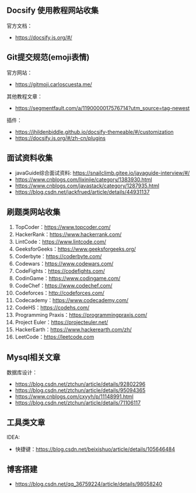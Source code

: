 ## Docsify 使用教程网站收集

官方文档：
- https://docsify.js.org/#/

## Git提交规范(emoji表情)

官方网站：
- https://gitmoji.carloscuesta.me/

其他教程文章：
- https://segmentfault.com/a/1190000017576714?utm_source=tag-newest

插件：
- https://jhildenbiddle.github.io/docsify-themeable/#/customization
- https://docsify.js.org/#/zh-cn/plugins


## 面试资料收集


- javaGuide综合面试资料: https://snailclimb.gitee.io/javaguide-interview/#/
- https://www.cnblogs.com/lixinjie/category/1383930.html
- https://www.cnblogs.com/javastack/category/1287935.html
- https://blog.csdn.net/jackfrued/article/details/44931137

## 刷题类网站收集

1. TopCoder：https://www.topcoder.com/
2. HackerRank：https://www.hackerrank.com/
3. LintCode：https://www.lintcode.com/
4. GeeksforGeeks：https://www.geeksforgeeks.org/
5. Coderbyte：https://coderbyte.com/
6. Codewars：https://www.codewars.com/
7. CodeFights：https://codefights.com/
8. CodinGame：https://www.codingame.com/
9. CodeChef：https://www.codechef.com/
10. Codeforces：http://codeforces.com/
11. Codecademy：https://www.codecademy.com/
12. CodeHS：https://codehs.com/
13. Programming Praxis：https://programmingpraxis.com/
14. Project Euler：https://projecteuler.net/
15. HackerEarth：https://www.hackerearth.com/zh/
16. LeetCode：https://leetcode.com


##  Mysql相关文章

数据库设计：

- https://blog.csdn.net/ztchun/article/details/92802296
- https://blog.csdn.net/ztchun/article/details/95094365
- https://www.cnblogs.com/cxyyh/p/11148991.html
- https://blog.csdn.net/ztchun/article/details/71106117



## 工具类文章

IDEA:
- 快捷键：https://blog.csdn.net/beixishuo/article/details/105646484

## 博客搭建

- https://blog.csdn.net/qq_36759224/article/details/98058240
